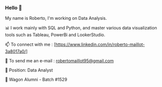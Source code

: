 ### Hello 👋

<!--
**RobertoMaillot/RobertoMaillot** is a ✨ _special_ ✨ repository because its `README.md` (this file) appears on your GitHub profile.

Here are some ideas to get you started:

- 🔭 I’m currently working on ...
- 🌱 I’m currently learning ...
- 👯 I’m looking to collaborate on ...
- 🤔 I’m looking for help with ...
- 💬 Ask me about ...
-  How to reach me: ...
- 😄 Pronouns: ...
-  Fun fact: ...
-->

My name is Roberto, I'm working on Data Analysis.

📊 I work mainly with SQL and Python, and master various data visualization tools such as Tableau, PowerBi and LookerStudio.

📫 To connect with me : [https://www.linkedin.com/in/roberto-maillot-3a8017a0/]

💬 To send me an e-mail : robertomaillot95@gmail.com

🔭 Position: Data Analyst

🚂 Wagon Alumni - Batch #1529
